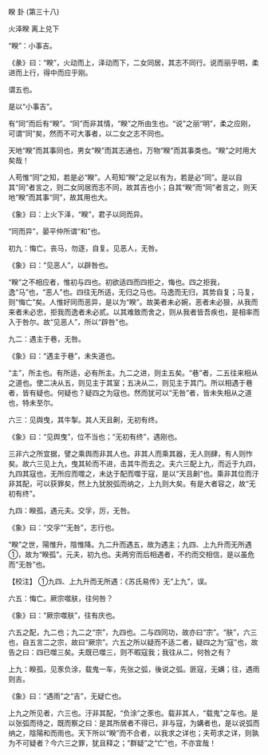 睽 卦 (第三十八)

火泽睽 离上兑下

“睽”：小事吉。

《彖》曰：“睽”，火动而上，泽动而下，二女同居，其志不同行。说而丽乎明，柔进而上行，得中而应乎刚。

谓五也。

是以“小事吉”。

有“同”而后有“睽”。“同”而非其情，“睽”之所由生也。“说”之丽“明”，柔之应刚，可谓“同”矣，然而不可大事者，以二女之志不同也。

天地“睽”而其事同也，男女“睽”而其志通也，万物“睽”而其事类也。“睽”之时用大矣哉！

人苟惟“同”之知，若是必“睽”。人苟知“睽”之足以有为，若是必“同”。是以自其“同”者言之，则二女同居而志不同，故其吉也小；自其“睽”而“同”者言之，则天地“睽”而其事“同”，故其用也大。

《象》曰：上火下泽，“睽”，君子以同而异。

“同而异”，晏平仲所谓“和”也。

初九：悔亡。丧马，勿逐，自复。见恶人，无咎。

《象》曰：“见恶人”，以辟咎也。

“睽”之不相应者，惟初与四也。初欲适四而四拒之，悔也。四之拒我，逸“马”也，“恶人”也。四往无所适，无归之马也。马逸而无归，其势自复；马复，则“悔亡”矣。人惟好同而恶异，是以为“睽”。故美者未必婉，恶者未必狠，从我而来者未必忠，拒我而逸者未必贰。以其难致而舍之，则从我者皆吾疾也，是相率而入于咎尔。故“见恶人”，所以“辟咎”也。

九二：遇主于巷，无咎。

《象》曰：“遇主于巷”，未失道也。

“主”，所主也。有所适，必有所主。九二之进，则主五矣。“巷”者，二五往来相从之道也。使二决从五，则见主于其室；五决从二，则见主于其门。所以相遇于巷者，皆有疑也。何疑也？疑四之为寇也。然而犹可以“无咎”者，皆未失相从之道也，特未至尔。

六三：见舆曳，其牛掣。其人天且劓，无初有终。

《象》曰：“见舆曳”，位不当也；“无初有终”，遇刚也。

三非六之所宜据，譬之乘舆而非其人也。非其人而乘其器，无人则肆，有人则怍矣。故六三见上九，曳其轮而不进，击其牛而去之。夫六三配上九，而近于九四，九四其寇也，无所应而噬之，未达于配而噬于寇，是以“天且劓”也。乘非其位而汙非其配，可以获罪矣，然上九犹脱弧而纳之，上九则大矣。有是大者容之，故“无初有终”。

九四：睽孤，遇元夫。交孚，厉，无咎。

《象》曰：“交孚”“无咎”，志行也。

“睽”之世，陽惟升，陰惟降。九二升而遇五，故为遇主；九四、上九升而无所遇①，故为“睽孤”。元夫，初九也。夫两穷而后相遇者，不约而交相信，是以虽危而“无咎”也。

【校注】 ①九四、上九升而无所遇：《苏氏易传》无“上九”，误。

六五：悔亡。厥宗噬肤，往何咎？

《象》曰：“厥宗噬肤”，往有庆也。

六五之配，九二也；九二之“宗”，九四也。二与四同功，故亦曰“宗”。“肤”，六三也，自五言二之宗，故曰“厥宗”。六五之所以疑而不适二者，疑四之为“寇”也，故告之曰：四已噬三矣。夫既已噬三，则不暇寇我；我往从二，何咎之有？

上九：睽孤，见豕负涂，载鬼一车，先张之弧，後说之弧。匪寇，无媾；往，遇雨则吉。

《象》曰：“遇雨”之“吉”，无疑亡也。

上九之所见者，六三也。汙非其配，“负涂”之豕也。载非其人，“载鬼”之车也。是以张弧而待之，既而察之曰：是其所居者不得已，非与寇，为媾者也，是以说弧而纳之，陰陽和而雨也。天下所以“睽”而不合者，以我求之详也；夫苟求之详，则孰为不可疑者？今六三之罪，犹且释之；“群疑”之“亡”也，不亦宜哉！

